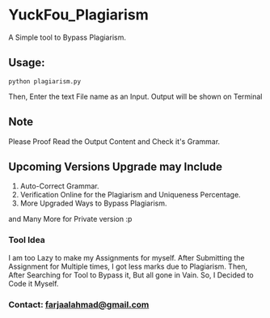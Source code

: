 # YuckFou_Plagiarism
A Simple tool to Bypass Plagiarism.

## Usage:
	python plagiarism.py
	
Then, Enter the text File name as an Input.
Output will be shown on Terminal


## Note
Please Proof Read the Output Content and Check it's Grammar.

## Upcoming Versions Upgrade may Include
1. Auto-Correct Grammar.
2. Verification Online for the Plagiarism and Uniqueness Percentage.
3. More Upgraded Ways to Bypass Plagiarism.

and Many More for Private version :p

### Tool Idea
I am too Lazy to make my Assignments for myself. After Submitting the Assignment for Multiple times, I got less marks due to Plagiarism. Then, After Searching for Tool to Bypass it, But all gone in Vain. So, I Decided to Code it Myself.
### Contact: farjaalahmad@gmail.com
